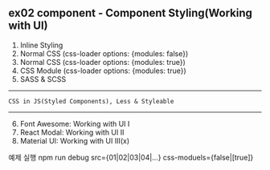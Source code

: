 ## ex02 component - Component Styling(Working with UI)
01. Inline Styling
02. Normal CSS (css-loader options: {modules: false})
03. Normal CSS (css-loader options: {modules: true})
04. CSS Module (css-loader options: {modules: true})
05. SASS & SCSS
---
    CSS in JS(Styled Components), Less & Styleable
---
06. Font Awesome: Working with UI I
07. React Modal: Working with UI II
08. Material UI: Working with UI III(x)

예제 실행
npm run debug src={01|02|03|04|...} css-moduels={false|[true]}